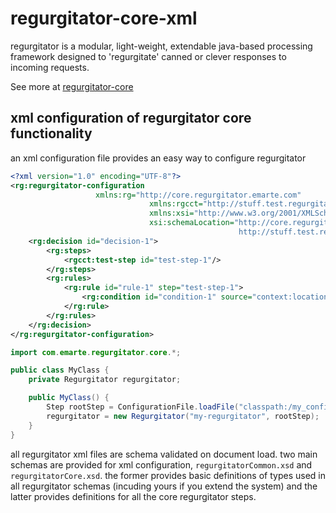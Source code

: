 regurgitator-core-xml
=====================

regurgitator is a modular, light-weight, extendable java-based processing framework designed to 'regurgitate' canned or clever responses to incoming requests.

See more at [regurgitator-core](http://github.com/talmeym/regurgitator-core)

xml configuration of regurgitator core functionality
----------------------------------------------------

an xml configuration file provides an easy way to configure regurgitator

```xml
<?xml version="1.0" encoding="UTF-8"?>
<rg:regurgitator-configuration 
            	   xmlns:rg="http://core.regurgitator.emarte.com"
							   xmlns:rgcct="http://stuff.test.regurgitator.emarte.com"
							   xmlns:xsi="http://www.w3.org/2001/XMLSchema-instance"
							   xsi:schemaLocation="http://core.regurgitator.emarte.com regurgitatorCore.xsd
							                       http://stuff.test.regurgitator.emarte.com test.xsd">
	<rg:decision id="decision-1">
		<rg:steps>
			<rgcct:test-step id="test-step-1"/>
		</rg:steps>
		<rg:rules>
			<rg:rule id="rule-1" step="test-step-1">
				<rg:condition id="condition-1" source="context:location" contains="value"/>
			</rg:rule>
		</rg:rules>
	</rg:decision>
</rg:regurgitator-configuration>
```

```java
import com.emarte.regurgitator.core.*;

public class MyClass {
	private Regurgitator regurgitator;

	public MyClass() {
		Step rootStep = ConfigurationFile.loadFile("classpath:/my_configuration.xml");
		regurgitator = new Regurgitator("my-regurgitator", rootStep);
	}
}
```

all regurgitator xml files are schema validated on document load. two main schemas are provided for xml configuration, ``regurgitatorCommon.xsd`` and ``regurgitatorCore.xsd``. the former provides basic definitions of types used in all regurgitator schemas (incuding yours if you extend the system) and the latter provides definitions for all the core regurgitator steps.

